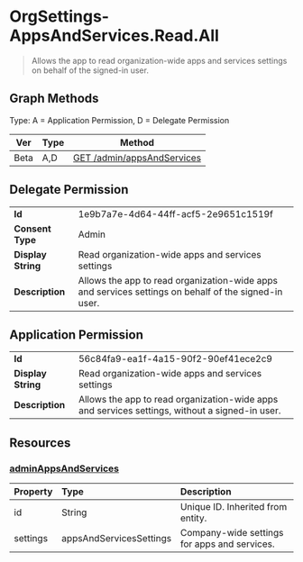 # OrgSettings-AppsAndServices.Read.All

> Allows the app to read organization-wide apps and services settings on behalf of the signed-in user.
## Graph Methods

Type: A = Application Permission, D = Delegate Permission

|Ver|Type|Method|
|-------|----|------|
|Beta|A,D|[GET /admin/appsAndServices](https://docs.microsoft.com/graph/api/adminappsandservices-get?view=graph-rest-beta&tabs=http)|
## Delegate Permission
|||
|-|-|
|**Id**|1e9b7a7e-4d64-44ff-acf5-2e9651c1519f|
|**Consent Type**|Admin|
|**Display String**|Read organization-wide apps and services settings|
|**Description**|Allows the app to read organization-wide apps and services settings on behalf of the signed-in user.|
## Application Permission
|||
|-|-|
|**Id**|56c84fa9-ea1f-4a15-90f2-90ef41ece2c9|
|**Display String**|Read organization-wide apps and services settings|
|**Description**|Allows the app to read organization-wide apps and services settings, without a signed-in user.|
## Resources
### [adminAppsAndServices ](https://docs.microsoft.com/graph/api/resources/adminappsandservices?view=graph-rest-1.0&tabs=http)
|Property|Type|Description|
|:---|:---|:---|
|id|String|Unique ID. Inherited from entity.|
|settings|appsAndServicesSettings|Company-wide settings for apps and services.|
